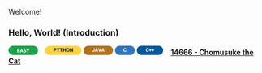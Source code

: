 Welcome!

### Hello, World! (Introduction)
<p>
  <img src="Miscellaneous/Badges/Easy.svg"  alt="EASY"  height="18" /> &ensp;
  <img src="Miscellaneous/Badges/Python.svg" alt="PYTHON" height="18" />
  <img src="Miscellaneous/Badges/Java.svg"   alt="JAVA"   height="18" />
  <img src="Miscellaneous/Badges/C.svg"      alt="C"      height="18" />
  <img src="Miscellaneous/Badges/CPP.svg"    alt="C++"    height="18" /> &ensp;
  <a href="https://acm.cs.nthu.edu.tw/problem/14666"><strong>14666 - Chomusuke the Cat</strong></a>
</p>